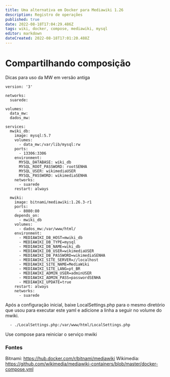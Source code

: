 ```yaml
---
title: Uma alternativa em Docker para Mediawiki 1.26
description: Registro de operações
published: true
date: 2022-08-18T17:04:29.486Z
tags: wiki, docker, compose, mediawiki, mysql
editor: markdown
dateCreated: 2022-08-18T17:01:20.488Z
---
```


# Compartilhando composição
Dicas para uso da MW em versão antiga

```
version: '3'

networks:
  suarede:
    
volumes:
  data_mw:
  dados_mw:
  
services:
  mwiki_db:
    image: mysql:5.7
    volumes:
      - data_mw:/var/lib/mysql:rw
    ports:
      - 13306:3306
    environment:
      MYSQL_DATABASE: wiki_db
      MYSQL_ROOT_PASSWORD: rootSENHA
      MYSQL_USER: wikimediaUSER
      MYSQL_PASSWORD: wikimediaSENHA
    networks:
      - suarede
    restart: always

  mwiki:    
    image: bitnami/mediawiki:1.26.3-r1
    ports:
      - 8080:80
    depends_on:
      - mwiki_db
    volumes:
      - dados_mw:/var/www/html/
    environment:
      - MEDIAWIKI_DB_HOST=mwiki_db
      - MEDIAWIKI_DB_TYPE=mysql
      - MEDIAWIKI_DB_NAME=wiki_db
      - MEDIAWIKI_DB_USER=wikimediaUSER
      - MEDIAWIKI_DB_PASSWORD=wikimediaSENHA
      - MEDIAWIKI_SITE_SERVER=//localhost
      - MEDIAWIKI_SITE_NAME=MediaWiki
      - MEDIAWIKI_SITE_LANG=pt_BR
      - MEDIAWIKI_ADMIN_USER=adminUSER
      - MEDIAWIKI_ADMIN_PASS=passwordSENHA
      - MEDIAWIKI_UPDATE=true
    restart: always
    networks:
      - suarede
````

Após a configuração inicial, baixe LocalSettings.php para o mesmo diretório que usou para executar este yaml e adicione a linha a seguir no volume do mwiki.

      - ./LocalSettings.php:/var/www/html/LocalSettings.php

Use compose para reiniciar o serviço mwiki

### Fontes

Bitnami: https://hub.docker.com/r/bitnami/mediawiki
Wikimedia: https://github.com/wikimedia/mediawiki-containers/blob/master/docker-compose.yml